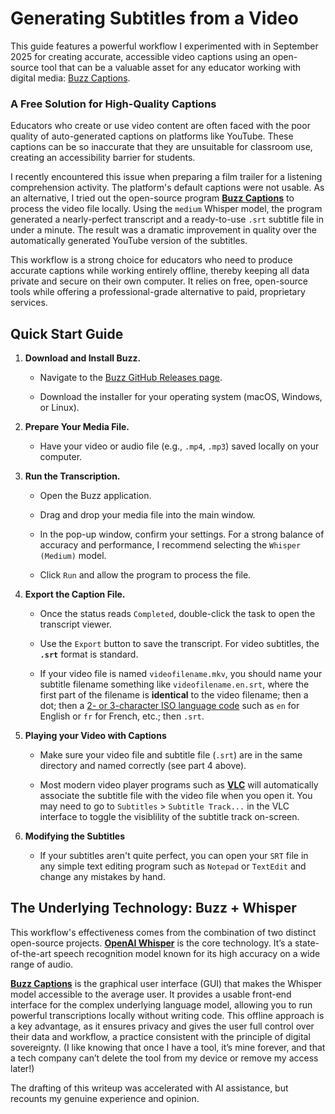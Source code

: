 # Generating Subtitles from a Video

This guide features a powerful workflow I experimented with in September 2025 for creating accurate, accessible video captions using an open-source tool that can be a valuable asset for any educator working with digital media: [Buzz Captions](https://buzzcaptions.com/).

### A Free Solution for High-Quality Captions

Educators who create or use video content are often faced with the poor quality of auto-generated captions on platforms like YouTube. These captions can be so inaccurate that they are unsuitable for classroom use, creating an accessibility barrier for students.

I recently encountered this issue when preparing a film trailer for a listening comprehension activity. The platform's default captions were not usable. As an alternative, I tried out the open-source program [**Buzz Captions**](https://buzzcaptions.com/) to process the video file locally. Using the `medium` Whisper model, the program generated a nearly-perfect transcript and a ready-to-use `.srt` subtitle file in under a minute. The result was a dramatic improvement in quality over the automatically generated YouTube version of the subtitles.

This workflow is a strong choice for educators who need to produce accurate captions while working entirely offline, thereby keeping all data private and secure on their own computer. It relies on free, open-source tools while offering a professional-grade alternative to paid, proprietary services.

## Quick Start Guide

1.  **Download and Install Buzz.**
    
    -   Navigate to the [Buzz GitHub Releases page](https://github.com/chidiwilliams/buzz/releases).
        
    -   Download the installer for your operating system (macOS, Windows, or Linux).
        
2.  **Prepare Your Media File.**
    
    -   Have your video or audio file (e.g., `.mp4`, `.mp3`) saved locally on your computer.
        
3.  **Run the Transcription.**
    
    -   Open the Buzz application.
        
    -   Drag and drop your media file into the main window.
        
    -   In the pop-up window, confirm your settings. For a strong balance of accuracy and performance, I recommend selecting the `Whisper (Medium)` model.
        
    -   Click `Run` and allow the program to process the file.
        
4.  **Export the Caption File.**
    
    -   Once the status reads `Completed`, double-click the task to open the transcript viewer.
        
    -   Use the `Export` button to save the transcript. For video subtitles, the **`.srt`** format is standard.
  
    -   If your video file is named `videofilename.mkv`, you should name your subtitle filename something like `videofilename.en.srt`, where the first part of the filename is **identical** to the video filename; then a dot; then a [2- or 3-character ISO language code](https://en.wikipedia.org/wiki/List_of_ISO_639_language_codes) such as `en` for English or `fr` for French, etc.; then `.srt`.
  
5.  **Playing your Video with Captions**

    -   Make sure your video file and subtitle file (`.srt`) are in the same directory and named correctly (see part 4 above).
   
    -   Most modern video player programs such as **[VLC](https://www.videolan.org/vlc/)** will automatically associate the subtitle file with the video file when you open it. You may need to go to `Subtitles` > `Subtitle Track...` in the VLC interface to toggle the visiblility of the subtitle track on-screen.

6.  **Modifying the Subtitles**

       -   If your subtitles aren't quite perfect, you can open your `SRT` file in any simple text editing program such as `Notepad` or `TextEdit` and change any mistakes by hand.

## The Underlying Technology: Buzz + Whisper

This workflow's effectiveness comes from the combination of two distinct open-source projects. **[OpenAI Whisper](https://openai.com/index/whisper/)** is the core technology. It’s a state-of-the-art speech recognition model known for its high accuracy on a wide range of audio.

**[Buzz Captions](https://buzzcaptions.com/)** is the graphical user interface (GUI) that makes the Whisper model accessible to the average user. It provides a usable front-end interface for the complex underlying language model, allowing you to run powerful transcriptions locally without writing code. This offline approach is a key advantage, as it ensures privacy and gives the user full control over their data and workflow, a practice consistent with the principle of digital sovereignty. (I like knowing that once I have a tool, it’s mine forever, and that a tech company can’t delete the tool from my device or remove my access later!)

The drafting of this writeup was accelerated with AI assistance, but recounts my genuine experience and opinion.

